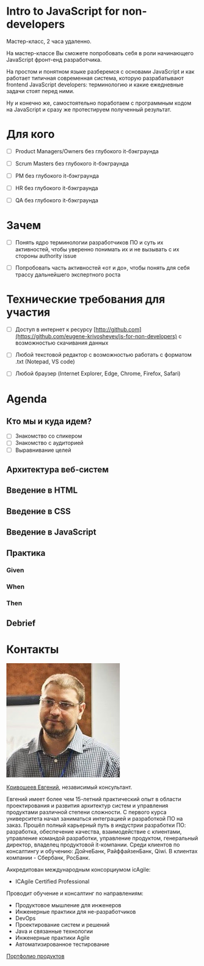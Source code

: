 Intro to JavaScript for non-developers
======================================
Мастер-класс, 2 часа удаленно.

На мастер-классе Вы сможете попробовать себя в роли начинающего JavaScript фронт-енд разработчика. 

На простом и понятном языке разберемся с основами JavaScript и как работает типичная современная система, которую разрабатывают frontend JavaScript developers: терминологию и какие ежедневные задачи стоят перед ними. 

Ну и конечно же, самостоятельно поработаем с программным кодом на JavaScript и сразу же протестируем полученный результат. 


Для кого
========
- [ ] Product Managers/Owners без глубокого it-бэкграунда
- [ ] Scrum Masters без глубокого it-бэкграунда
- [ ] PM без глубокого it-бэкграунда
- [ ] HR без глубокого it-бэкграунда
- [ ] QA без глубокого it-бэкграунда


Зачем
=====
- [ ] Понять ядро терминологии разработчиков ПО и суть их активностей, чтобы уверенно понимать их и не вызывать с их стороны authority issue
- [ ] Попробовать часть активностей «от и до», чтобы понять для себя трассу дальнейшего экспертного роста


Технические требования для участия
==================================
- [ ] Доступ в интернет к ресурсу [http://github.com](https://github.com/eugene-krivosheyev/js-for-non-developers) с возможностью скачивания данных
- [ ] Любой текстовой редактор с возможностью работать с форматом .txt (Notepad, VS code) 
- [ ] Любой браузер (Internet Explorer, Edge, Chrome, Firefox, Safari)


Agenda
======

Кто мы и куда идем?
-------------------
- [ ] Знакомство со спикером
- [ ] Знакомство с аудиторией
- [ ] Выравнивание целей

Архитектура веб-систем
----------------------

Введение в HTML
---------------

Введение в CSS
--------------

Введение в JavaScript
---------------------

Практика
--------
### Given
### When 
### Then

Debrief
-------

Контакты
========
![photo](img/photo.jpg) 

[Кривошеев Евгений](http://ekrcv.page.link/qL6j), независимый консультант.

Евгений имеет более чем 15-летний практический опыт в области проектирования и развития архитектур систем и управления продуктами различной степени сложности. С первого курса университета начал заниматься интеграцией и разработкой ПО на заказ. Прошёл полный карьерный путь в индустрии разработки ПО: разработка, обеспечение качества, взаимодействие с клиентами, управление командой разработки, управление продуктом, генеральный директор, владелец продуктовой it-компании.
Среди клиентов по консалтингу и обучению: ДойчеБанк, РайффайзенБанк, Qiwi. В клиентах компании - Сбербанк, РосБанк.

Аккредитован международным консорциумом icAgile:
- ICAgile Certified Professional

Проводит обучение и консалтинг по направлениям:
- Продуктовое мышление для инженеров
- Инженерные практики для не-разработчиков
- DevOps
- Проектирование систем и решений
- Java и связанные технологии 
- Инженерные практики Agile
- Автоматизированное тестирование

[Портфолио продуктов](https://docs.google.com/document/d/1TEV3yMEBCz2m1GTdOoqGlbXDlaEihh4iA3qwlMrZWR4)
